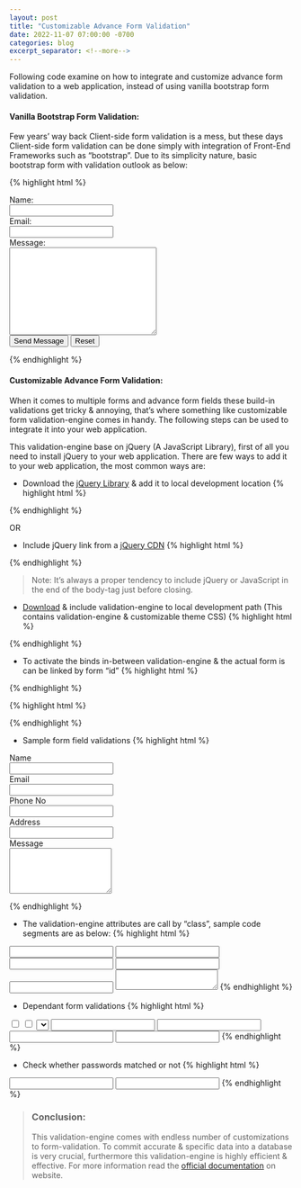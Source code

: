 ```yaml
---
layout: post
title: "Customizable Advance Form Validation"
date: 2022-11-07 07:00:00 -0700
categories: blog
excerpt_separator: <!--more-->
---
```

Following code examine on how to integrate and customize advance form validation to a web application, instead of using vanilla bootstrap form validation. <!--more-->

#### Vanilla Bootstrap Form Validation:

Few years’ way back Client-side form validation is a mess, but these days Client-side form validation can be done simply with integration of Front-End Frameworks such as “bootstrap”. Due to its simplicity nature, basic bootstrap form with validation outlook as below:

{% highlight html %}
<form class="form-horizontal" id="formID" action="" method="POST">
	<div class="control-group">
		<label for="contact_name" class="control-label">Name:</label>
		<div class="controls">
			<input type="text" required id="contact_name" name="contact_name"/>
		</div>
	</div>
	<div class="control-group">
		<label for="contact_email" class="control-label">Email:</label>
		<div class="controls">
			<input type="email" required id="contact_email" name="contact_email"/>
		</div>
	</div>
	<div class="control-group">
		<label for="contact_message" class="control-label">Message:</label>
		<div class="controls">
			<textarea required id="contact_message" name="contact_message" cols="30" rows="10"></textarea>
		</div>
	</div>	
	<div class="control-group">
		<div class="controls">
			<input type="submit" class="btn btn-info" value="Send Message" />
			<input type="reset" class="btn" value="Reset" />
		</div>
	</div>
</form>
{% endhighlight %}

#### Customizable Advance Form Validation:

When it comes to multiple forms and advance form fields these build-in validations get tricky & annoying, that’s where something like customizable form validation-engine comes in handy. The following steps can be used to integrate it into your web application.

This validation-engine base on jQuery (A JavaScript Library), first of all you need to install jQuery to your web application. There are few ways to add it to your web application, the most common ways are:

- Download the [jQuery Library][jQuery-Library] & add it to local development location
{% highlight html %}
<script src="js/jquery-3.6.1.min.js"></script>
{% endhighlight %}

OR

- Include jQuery link from a [jQuery CDN][jQuery-CDN]
{% highlight html %}
<script src="https://code.jquery.com/jquery-3.6.1.min.js"></script>
{% endhighlight %}

> Note: It’s always a proper tendency to include jQuery or JavaScript in the end of the body-tag just before closing.

- [Download][] & include validation-engine to local development path (This contains validation-engine & customizable theme CSS)
{% highlight html %}
<script src="validate/js/languages/jquery.validationEngine-en.js" type="text/javascript" charset="utf-8"></script>
<script src="validate/js/jquery.validationEngine.js" type="text/javascript" charset="utf-8"></script>
<link rel="stylesheet" href="validate/css/validationEngine.jquery.css" type="text/css"/>
<link rel="stylesheet" href="validate/css/template.css" type="text/css"/>
{% endhighlight %}

- To activate the binds in-between validation-engine & the actual form is can be linked by form “id”
{% highlight html %}
<form class="form-horizontal"  id="formID" method="POST">
</form>
{% endhighlight %}

{% highlight html %}
<script>
	jQuery(document).ready(function(){
		// binds form submission and fields to the validation engine
		jQuery("#formID").validationEngine();
	});
</script>
{% endhighlight %}

- Sample form field validations
{% highlight html %}
<form class="form-horizontal"  id="formID" method="POST">
  <div class="control-group">
	<label class="control-label" for="name">Name</label>
	<div class="controls">
	  <input type="text" class="input-large validate[required,maxSize[30]" id="name" name="name"/>
	</div>
  </div>  
  <div class="control-group">
	<label class="control-label" for="email">Email</label>
	<div class="controls">
	  <input type="text" class="input-large validate[required,custom[email]]" id="email" name="email"/>
	</div>
  </div> 
  <div class="control-group">
	<label class="control-label" for="phone_no">Phone No</label>
	<div class="controls">
	  <input type="text" class="input-large validate[required,custom[phone]]" id="phone_no" name="phone_no"/>
	</div>
  </div> 
  <div class="control-group">
	<label class="control-label" for="address">Address</label>
	<div class="controls">
	  <input type="text" class="input-large validate[required] " id="address" name="address"/>
	</div>
  </div>
  <div class="control-group">
	<label class="control-label" for="message">Message</label>
	<div class="controls">
	  <textarea class="input-large validate[required]" rows="5" id="message" name="message"></textarea>
	</div>
  </div>
</form>
{% endhighlight %}

- The validation-engine attributes are call by “class”, sample code segments are as below:
{% highlight html %}
<input type="text" class="validate[required]"/>
<input type="text" class="validate[required,maxSize[30]"/>
<input type="text" class="validate[required,custom[integer],maxSize[5]]"/>
<input type="text" class="validate[required,custom[email]]"/>
<input type="text" class="validate[required,custom[phone]]"/>
<textarea class="validate[required]"></textarea>
{% endhighlight %}

- Dependant form validations
{% highlight html %}
<input type="checkbox" class="input-large" id="rolex" name="rolex"/>
<input type="checkbox" class="input-large" id="prox" name="prox"/>
<select class="validate[condRequired[rolex]]"></select>
<input type="text" class="validate[condRequired[rolex],custom[integer],min[100],max[999]]"/>
<input type="text" class="validate[condRequired[rolex],custom[onlyLetterNumber],maxSize[10]]"/>
<input type="text" class="validate[condRequired[prox],custom[integer],maxSize[5]]"/>
<input type="text" class="validate[condRequired[prox],maxSize[25]]"/>
{% endhighlight %}

- Check whether passwords matched or not
{% highlight html %}
<input type="password" class="validate[required,minSize[5],maxSize[10]]" id="password" name="password"/>
<input type="password" class="validate[required,equals[password]]" id="password2" name="password2"/>
{% endhighlight %}

> ### Conclusion:
> This validation-engine comes with endless number of customizations to form-validation. To commit accurate & specific data into a database is very crucial, furthermore this validation-engine is highly efficient & effective. For more information read the [official documentation][official-documentation] on website.
> 

[jQuery-Library]: https://code.jquery.com/jquery-3.6.1.min.js
[jQuery-CDN]: https://code.jquery.com/
[Download]: https://github.com/posabsolute/jQuery-Validation-Engine/archive/v3.1.0.zip
[official-documentation]: http://www.position-absolute.com/articles/jquery-form-validator-because-form-validation-is-a-mess/